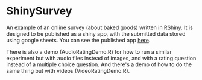 # ShinySurvey
An example of an online survey (about baked goods) written in RShiny. It is designed to be published as a shiny app, with the submitted data stored using google sheets. You can see the published app [here](https://bonnie-mclean.shinyapps.io/BakedGoodsSurvey/).

There is also a demo (AudioRatingDemo.R) for how to run a similar experiment but with audio files instead of images, and with a rating question instead of a multiple choice question. And there's a demo of how to do the same thing but with videos (VideoRatingDemo.R).
